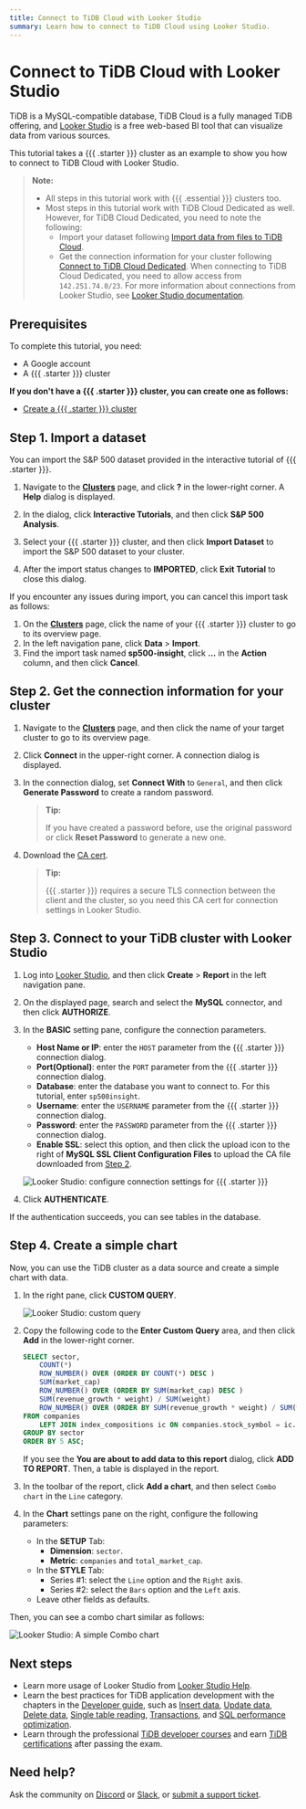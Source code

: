 ```yaml
---
title: Connect to TiDB Cloud with Looker Studio
summary: Learn how to connect to TiDB Cloud using Looker Studio.
---
```


# Connect to TiDB Cloud with Looker Studio

TiDB is a MySQL-compatible database, TiDB Cloud is a fully managed TiDB offering, and [Looker Studio](https://lookerstudio.google.com/) is a free web-based BI tool that can visualize data from various sources.

This tutorial takes a {{{ .starter }}} cluster as an example to show you how to connect to TiDB Cloud with Looker Studio.

> **Note:**
>
> - All steps in this tutorial work with {{{ .essential }}} clusters too.
> - Most steps in this tutorial work with TiDB Cloud Dedicated as well. However, for TiDB Cloud Dedicated, you need to note the following:
>     - Import your dataset following [Import data from files to TiDB Cloud](/tidb-cloud/tidb-cloud-migration-overview.md#import-data-from-files-to-tidb-cloud).
>     - Get the connection information for your cluster following [Connect to TiDB Cloud Dedicated](/tidb-cloud/connect-via-standard-connection.md). When connecting to TiDB Cloud Dedicated, you need to allow access from `142.251.74.0/23`. For more information about connections from Looker Studio, see [Looker Studio documentation](https://support.google.com/looker-studio/answer/7088031#zippy=%2Cin-this-article).

## Prerequisites

To complete this tutorial, you need:

- A Google account
- A {{{ .starter }}} cluster

**If you don't have a {{{ .starter }}} cluster, you can create one as follows:**

- [Create a {{{ .starter }}} cluster](/develop/dev-guide-build-cluster-in-cloud.md#step-1-create-a-tidb-cloud-cluster)

## Step 1. Import a dataset

You can import the S&P 500 dataset provided in the interactive tutorial of {{{ .starter }}}.

1. Navigate to the [**Clusters**](https://tidbcloud.com/project/clusters) page, and click **?** in the lower-right corner. A **Help** dialog is displayed.

2. In the dialog, click **Interactive Tutorials**, and then click **S&P 500 Analysis**.

3. Select your {{{ .starter }}} cluster, and then click **Import Dataset** to import the S&P 500 dataset to your cluster.

4. After the import status changes to **IMPORTED**, click **Exit Tutorial** to close this dialog.

If you encounter any issues during import, you can cancel this import task as follows:

1. On the [**Clusters**](https://tidbcloud.com/project/clusters) page, click the name of your {{{ .starter }}} cluster to go to its overview page.
2. In the left navigation pane, click **Data** > **Import**.
3. Find the import task named **sp500-insight**, click **...** in the **Action** column, and then click **Cancel**.

## Step 2. Get the connection information for your cluster

1. Navigate to the [**Clusters**](https://tidbcloud.com/project/clusters) page, and then click the name of your target cluster to go to its overview page.

2. Click **Connect** in the upper-right corner. A connection dialog is displayed.

3. In the connection dialog, set **Connect With** to `General`, and then click **Generate Password** to create a random password.

    > **Tip:**
    >
    > If you have created a password before, use the original password or click **Reset Password** to generate a new one.

4. Download the [CA cert](https://letsencrypt.org/certs/isrgrootx1.pem).

    > **Tip:**
    >
    > {{{ .starter }}} requires a secure TLS connection between the client and the cluster, so you need this CA cert for connection settings in Looker Studio.

## Step 3. Connect to your TiDB cluster with Looker Studio

1. Log into [Looker Studio](https://lookerstudio.google.com/), and then click **Create** > **Report** in the left navigation pane.

2. On the displayed page, search and select the **MySQL** connector, and then click **AUTHORIZE**.

3. In the **BASIC** setting pane, configure the connection parameters.

    - **Host Name or IP**: enter the `HOST` parameter from the {{{ .starter }}} connection dialog.
    - **Port(Optional)**: enter the `PORT` parameter from the {{{ .starter }}} connection dialog.
    - **Database**: enter the database you want to connect to. For this tutorial, enter `sp500insight`.
    - **Username**: enter the `USERNAME` parameter from the {{{ .starter }}} connection dialog.
    - **Password**: enter the `PASSWORD` parameter from the {{{ .starter }}} connection dialog.
    - **Enable SSL**: select this option, and then click the upload icon to the right of **MySQL SSL Client Configuration Files** to upload the CA file downloaded from [Step 2](#step-2-get-the-connection-information-for-your-cluster).

    ![Looker Studio: configure connection settings for {{{ .starter }}}](/media/tidb-cloud/looker-studio-configure-connection.png)

4. Click **AUTHENTICATE**.

If the authentication succeeds, you can see tables in the database.

## Step 4. Create a simple chart

Now, you can use the TiDB cluster as a data source and create a simple chart with data.

1. In the right pane, click **CUSTOM QUERY**.

    ![Looker Studio: custom query](/media/tidb-cloud/looker-studio-custom-query.png)

2. Copy the following code to the **Enter Custom Query** area, and then click **Add** in the lower-right corner.

    ```sql
    SELECT sector,
        COUNT(*)                                                                      AS companies,
        ROW_NUMBER() OVER (ORDER BY COUNT(*) DESC )                                   AS companies_ranking,
        SUM(market_cap)                                                               AS total_market_cap,
        ROW_NUMBER() OVER (ORDER BY SUM(market_cap) DESC )                            AS total_market_cap_ranking,
        SUM(revenue_growth * weight) / SUM(weight)                                    AS avg_revenue_growth,
        ROW_NUMBER() OVER (ORDER BY SUM(revenue_growth * weight) / SUM(weight) DESC ) AS avg_revenue_growth_ranking
    FROM companies
        LEFT JOIN index_compositions ic ON companies.stock_symbol = ic.stock_symbol
    GROUP BY sector
    ORDER BY 5 ASC;
    ```

    If you see the **You are about to add data to this report** dialog, click **ADD TO REPORT**. Then, a table is displayed in the report.

3. In the toolbar of the report, click **Add a chart**, and then select `Combo chart` in the `Line` category.

4. In the **Chart** settings pane on the right, configure the following parameters:

    - In the **SETUP** Tab:
        - **Dimension**: `sector`.
        - **Metric**: `companies` and `total_market_cap`.
    - In the **STYLE** Tab:
      - Series #1: select the `Line` option and the `Right` axis.
      - Series #2: select the `Bars` option and the `Left` axis.
    - Leave other fields as defaults.

Then, you can see a combo chart similar as follows:

![Looker Studio: A simple Combo chart](/media/tidb-cloud/looker-studio-simple-chart.png)

## Next steps

- Learn more usage of Looker Studio from [Looker Studio Help](https://support.google.com/looker-studio).
- Learn the best practices for TiDB application development with the chapters in the [Developer guide](/develop/dev-guide-overview.md), such as [Insert data](/develop/dev-guide-insert-data.md), [Update data](/develop/dev-guide-update-data.md), [Delete data](/develop/dev-guide-delete-data.md), [Single table reading](/develop/dev-guide-get-data-from-single-table.md), [Transactions](/develop/dev-guide-transaction-overview.md), and [SQL performance optimization](/develop/dev-guide-optimize-sql-overview.md).
- Learn through the professional [TiDB developer courses](https://www.pingcap.com/education/) and earn [TiDB certifications](https://www.pingcap.com/education/certification/) after passing the exam.

## Need help?

Ask the community on [Discord](https://discord.gg/DQZ2dy3cuc?utm_source=doc) or [Slack](https://slack.tidb.io/invite?team=tidb-community&channel=everyone&ref=pingcap-docs), or [submit a support ticket](https://tidb.support.pingcap.com/).
